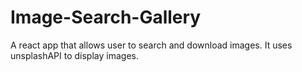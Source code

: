 # Image-Search-Gallery
A react app that allows user to search and download images. It uses unsplashAPI to display images.
